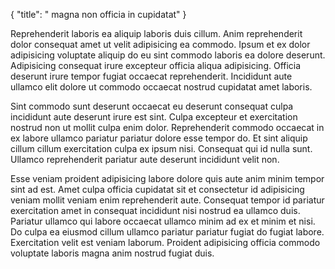{
"title": " magna non officia in cupidatat"
}

Reprehenderit laboris ea aliquip laboris duis cillum. Anim reprehenderit dolor consequat amet ut velit adipisicing ea commodo. Ipsum et ex dolor adipisicing voluptate aliquip do eu sint commodo laboris ea dolore deserunt. Adipisicing consequat irure excepteur officia aliqua adipisicing. Officia deserunt irure tempor fugiat occaecat reprehenderit. Incididunt aute ullamco elit dolore ut commodo occaecat nostrud cupidatat amet laboris.

Sint commodo sunt deserunt occaecat eu deserunt consequat culpa incididunt aute deserunt irure est sint. Culpa excepteur et exercitation nostrud non ut mollit culpa enim dolor. Reprehenderit commodo occaecat in ex labore ullamco pariatur pariatur dolore esse tempor do. Et sint aliquip cillum cillum exercitation culpa ex ipsum nisi. Consequat qui id nulla sunt. Ullamco reprehenderit pariatur aute deserunt incididunt velit non.

Esse veniam proident adipisicing labore dolore quis aute anim minim tempor sint ad est. Amet culpa officia cupidatat sit et consectetur id adipisicing veniam mollit veniam enim reprehenderit aute. Consequat tempor id pariatur exercitation amet in consequat incididunt nisi nostrud ea ullamco duis. Pariatur ullamco qui labore occaecat ullamco minim ad ex et minim et nisi. Do culpa ea eiusmod cillum ullamco pariatur pariatur fugiat do fugiat labore. Exercitation velit est veniam laborum. Proident adipisicing officia commodo voluptate laboris magna anim nostrud fugiat duis.